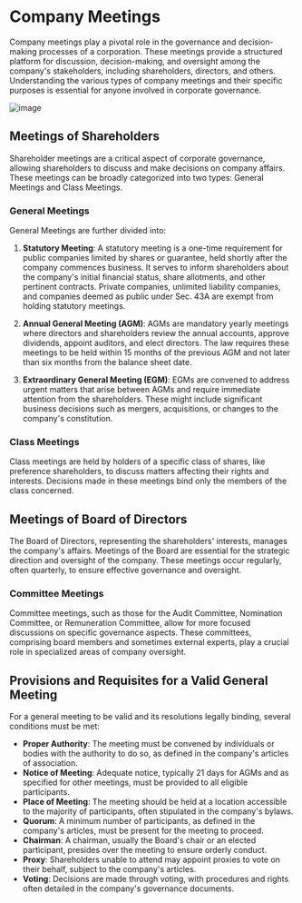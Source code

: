 # Company Meetings

Company meetings play a pivotal role in the governance and decision-making processes of a corporation. These meetings provide a structured platform for discussion, decision-making, and oversight among the company's stakeholders, including shareholders, directors, and others. Understanding the various types of company meetings and their specific purposes is essential for anyone involved in corporate governance.

 ![image](https://github.com/Collegehive/Notes/assets/159722383/da100bac-4539-47de-8edf-ec06ce673211)
            


## Meetings of Shareholders

Shareholder meetings are a critical aspect of corporate governance, allowing shareholders to discuss and make decisions on company affairs. These meetings can be broadly categorized into two types: General Meetings and Class Meetings.

### General Meetings

General Meetings are further divided into:

1. **Statutory Meeting**: A statutory meeting is a one-time requirement for public companies limited by shares or guarantee, held shortly after the company commences business. It serves to inform shareholders about the company's initial financial status, share allotments, and other pertinent contracts. Private companies, unlimited liability companies, and companies deemed as public under Sec. 43A are exempt from holding statutory meetings.

2. **Annual General Meeting (AGM)**: AGMs are mandatory yearly meetings where directors and shareholders review the annual accounts, approve dividends, appoint auditors, and elect directors. The law requires these meetings to be held within 15 months of the previous AGM and not later than six months from the balance sheet date.

3. **Extraordinary General Meeting (EGM)**: EGMs are convened to address urgent matters that arise between AGMs and require immediate attention from the shareholders. These might include significant business decisions such as mergers, acquisitions, or changes to the company's constitution.

### Class Meetings

Class meetings are held by holders of a specific class of shares, like preference shareholders, to discuss matters affecting their rights and interests. Decisions made in these meetings bind only the members of the class concerned.

## Meetings of Board of Directors

The Board of Directors, representing the shareholders' interests, manages the company's affairs. Meetings of the Board are essential for the strategic direction and oversight of the company. These meetings occur regularly, often quarterly, to ensure effective governance and oversight.

### Committee Meetings

Committee meetings, such as those for the Audit Committee, Nomination Committee, or Remuneration Committee, allow for more focused discussions on specific governance aspects. These committees, comprising board members and sometimes external experts, play a crucial role in specialized areas of company oversight.

## Provisions and Requisites for a Valid General Meeting

For a general meeting to be valid and its resolutions legally binding, several conditions must be met:

- **Proper Authority**: The meeting must be convened by individuals or bodies with the authority to do so, as defined in the company's articles of association.
- **Notice of Meeting**: Adequate notice, typically 21 days for AGMs and as specified for other meetings, must be provided to all eligible participants.
- **Place of Meeting**: The meeting should be held at a location accessible to the majority of participants, often stipulated in the company's bylaws.
- **Quorum**: A minimum number of participants, as defined in the company's articles, must be present for the meeting to proceed.
- **Chairman**: A chairman, usually the Board's chair or an elected participant, presides over the meeting to ensure orderly conduct.
- **Proxy**: Shareholders unable to attend may appoint proxies to vote on their behalf, subject to the company's articles.
- **Voting**: Decisions are made through voting, with procedures and rights often detailed in the company's governance documents.

